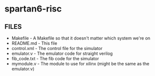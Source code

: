 # spartan6-risc

## FILES
* Makefile - A Makefile so that it doesn't matter which system we're on
* README.md - This file
* control.xml - The control file for the simulator
* emulator.v - The emulator code for straight verilog
* fib_code.txt - The fib code for the simulator
* mymodule.v - The module to use for xilinx (might be the same as the emulator.v)
